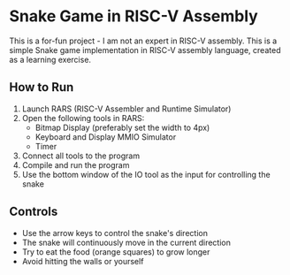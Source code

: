# Snake Game in RISC-V Assembly

This is a for-fun project - I am not an expert in RISC-V assembly. This is a simple Snake game implementation in RISC-V assembly language, created as a learning exercise.

## How to Run

1. Launch RARS (RISC-V Assembler and Runtime Simulator)
2. Open the following tools in RARS:
   - Bitmap Display (preferably set the width to 4px)
   - Keyboard and Display MMIO Simulator
   - Timer
3. Connect all tools to the program
4. Compile and run the program
5. Use the bottom window of the IO tool as the input for controlling the snake

## Controls

- Use the arrow keys to control the snake's direction
- The snake will continuously move in the current direction
- Try to eat the food (orange squares) to grow longer
- Avoid hitting the walls or yourself
